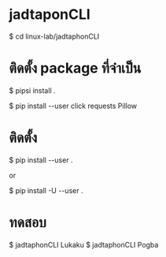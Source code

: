 # jadtaponCLI


$ cd linux-lab/jadtaphonCLI


# ติดตั้ง package ที่จำเป็น

$ pipsi install .

$ pip install --user click requests Pillow



# ติดตั้ง

$ pip install --user .

or

$ pip install -U --user .

# ทดสอบ

$ jadtaphonCLI Lukaku
$ jadtaphonCLI Pogba

